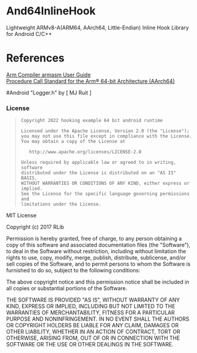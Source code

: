 # And64InlineHook
Lightweight ARMv8-A(ARM64, AArch64, Little-Endian) Inline Hook Library for Android C/C++   

# References
[Arm Compiler armasm User Guide](http://infocenter.arm.com/help/topic/com.arm.doc.100069_0610_00_en/pge1427898258836.html)   
[Procedure Call Standard for the Arm® 64-bit Architecture (AArch64)](https://github.com/ARM-software/abi-aa/blob/master/aapcs64/aapcs64.rst)   

#Android "Logger.h" by [ MJ Ruit ]

### License

> ```
> Copyright 2022 hooking example 64 bit android runtime
>
> Licensed under the Apache License, Version 2.0 (the "License");
> you may not use this file except in compliance with the License.
> You may obtain a copy of the License at
>
>    http://www.apache.org/licenses/LICENSE-2.0
>
> Unless required by applicable law or agreed to in writing, software
> distributed under the License is distributed on an "AS IS" BASIS,
> WITHOUT WARRANTIES OR CONDITIONS OF ANY KIND, either express or implied.
> See the License for the specific language governing permissions and
> limitations under the License.
> ```

MIT License

Copyright (c) 2017 RLib

Permission is hereby granted, free of charge, to any person obtaining a copy
of this software and associated documentation files (the "Software"), to deal
in the Software without restriction, including without limitation the rights
to use, copy, modify, merge, publish, distribute, sublicense, and/or sell
copies of the Software, and to permit persons to whom the Software is
furnished to do so, subject to the following conditions:

The above copyright notice and this permission notice shall be included in all
copies or substantial portions of the Software.

THE SOFTWARE IS PROVIDED "AS IS", WITHOUT WARRANTY OF ANY KIND, EXPRESS OR
IMPLIED, INCLUDING BUT NOT LIMITED TO THE WARRANTIES OF MERCHANTABILITY,
FITNESS FOR A PARTICULAR PURPOSE AND NONINFRINGEMENT. IN NO EVENT SHALL THE
AUTHORS OR COPYRIGHT HOLDERS BE LIABLE FOR ANY CLAIM, DAMAGES OR OTHER
LIABILITY, WHETHER IN AN ACTION OF CONTRACT, TORT OR OTHERWISE, ARISING FROM,
OUT OF OR IN CONNECTION WITH THE SOFTWARE OR THE USE OR OTHER DEALINGS IN THE
SOFTWARE.
